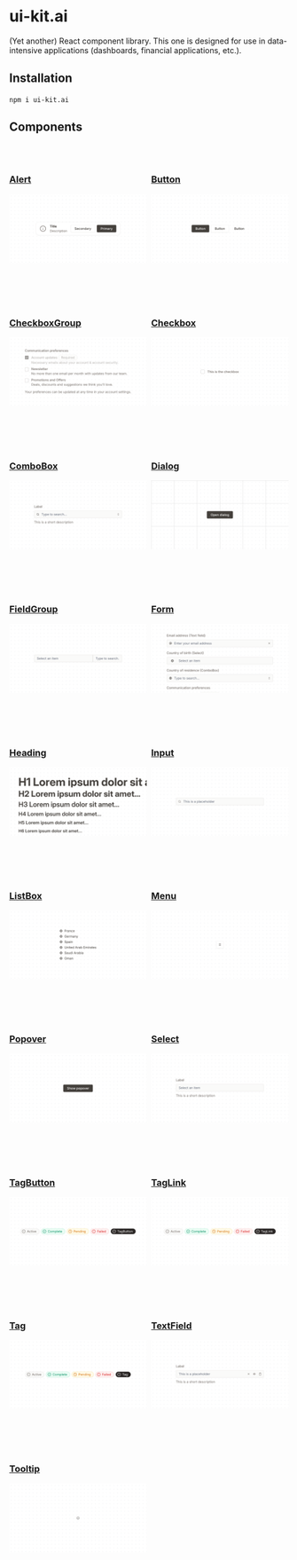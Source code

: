 # ui-kit.ai

(Yet another) React component library. This one is designed for use in
data-intensive applications (dashboards, financial applications, etc.).

## Installation

```shell
npm i ui-kit.ai
```

## Components

<div style="display: grid; grid-template-columns: repeat(2, 1fr); gap: 0.5rem;">
<!-- BEGIN-COMPONENT-LINKS -->
  <div style="margin: 2rem 0">
    <h3><a href="https://ui-kit.ai/?path=/docs/components-alert--docs">Alert</a></h3>
    <img src="assets/Components_Alert_Primary.png" alt="Alert component" />
  </div>
  <div style="margin: 2rem 0">
    <h3><a href="https://ui-kit.ai/?path=/docs/components-button--docs">Button</a></h3>
    <img src="assets/Components_Button_Primary.png" alt="Button component" />
  </div>
  <div style="margin: 2rem 0">
    <h3><a href="https://ui-kit.ai/?path=/docs/components-checkboxgroup--docs">CheckboxGroup</a></h3>
    <img src="assets/Components_CheckboxGroup_Primary.png" alt="CheckboxGroup component" />
  </div>
  <div style="margin: 2rem 0">
    <h3><a href="https://ui-kit.ai/?path=/docs/components-checkbox--docs">Checkbox</a></h3>
    <img src="assets/Components_Checkbox_Primary.png" alt="Checkbox component" />
  </div>
  <div style="margin: 2rem 0">
    <h3><a href="https://ui-kit.ai/?path=/docs/components-combobox--docs">ComboBox</a></h3>
    <img src="assets/Components_ComboBox_Primary.png" alt="ComboBox component" />
  </div>
  <div style="margin: 2rem 0">
    <h3><a href="https://ui-kit.ai/?path=/docs/components-dialog--docs">Dialog</a></h3>
    <img src="assets/Components_Dialog_Primary.png" alt="Dialog component" />
  </div>
  <div style="margin: 2rem 0">
    <h3><a href="https://ui-kit.ai/?path=/docs/components-fieldgroup--docs">FieldGroup</a></h3>
    <img src="assets/Components_FieldGroup_Primary.png" alt="FieldGroup component" />
  </div>
  <div style="margin: 2rem 0">
    <h3><a href="https://ui-kit.ai/?path=/docs/components-form--docs">Form</a></h3>
    <img src="assets/Components_Form_Primary.png" alt="Form component" />
  </div>
  <div style="margin: 2rem 0">
    <h3><a href="https://ui-kit.ai/?path=/docs/components-heading--docs">Heading</a></h3>
    <img src="assets/Components_Heading_Primary.png" alt="Heading component" />
  </div>
  <div style="margin: 2rem 0">
    <h3><a href="https://ui-kit.ai/?path=/docs/components-input--docs">Input</a></h3>
    <img src="assets/Components_Input_Primary.png" alt="Input component" />
  </div>
  <div style="margin: 2rem 0">
    <h3><a href="https://ui-kit.ai/?path=/docs/components-listbox--docs">ListBox</a></h3>
    <img src="assets/Components_ListBox_Primary.png" alt="ListBox component" />
  </div>
  <div style="margin: 2rem 0">
    <h3><a href="https://ui-kit.ai/?path=/docs/components-menu--docs">Menu</a></h3>
    <img src="assets/Components_Menu_Primary.png" alt="Menu component" />
  </div>
  <div style="margin: 2rem 0">
    <h3><a href="https://ui-kit.ai/?path=/docs/components-popover--docs">Popover</a></h3>
    <img src="assets/Components_Popover_Primary.png" alt="Popover component" />
  </div>
  <div style="margin: 2rem 0">
    <h3><a href="https://ui-kit.ai/?path=/docs/components-select--docs">Select</a></h3>
    <img src="assets/Components_Select_Primary.png" alt="Select component" />
  </div>
  <div style="margin: 2rem 0">
    <h3><a href="https://ui-kit.ai/?path=/docs/components-tagbutton--docs">TagButton</a></h3>
    <img src="assets/Components_TagButton_Primary.png" alt="TagButton component" />
  </div>
  <div style="margin: 2rem 0">
    <h3><a href="https://ui-kit.ai/?path=/docs/components-taglink--docs">TagLink</a></h3>
    <img src="assets/Components_TagLink_Primary.png" alt="TagLink component" />
  </div>
  <div style="margin: 2rem 0">
    <h3><a href="https://ui-kit.ai/?path=/docs/components-tag--docs">Tag</a></h3>
    <img src="assets/Components_Tag_Primary.png" alt="Tag component" />
  </div>
  <div style="margin: 2rem 0">
    <h3><a href="https://ui-kit.ai/?path=/docs/components-textfield--docs">TextField</a></h3>
    <img src="assets/Components_TextField_Primary.png" alt="TextField component" />
  </div>
  <div style="margin: 2rem 0">
    <h3><a href="https://ui-kit.ai/?path=/docs/components-tooltip--docs">Tooltip</a></h3>
    <img src="assets/Components_Tooltip_Primary.png" alt="Tooltip component" />
  </div>
<!-- END-COMPONENT-LINKS -->
</div>
